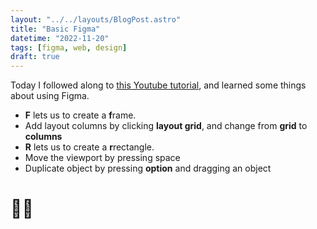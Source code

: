 ```yaml
---
layout: "../../layouts/BlogPost.astro"
title: "Basic Figma"
datetime: "2022-11-20"
tags: [figma, web, design]
draft: true
---
```


Today I followed along to [this Youtube tutorial](https://www.youtube.com/watch?v=HZuk6Wkx_Eg), and learned some things about using Figma. 
* **F** lets us to create a **f**rame.  
* Add layout columns by clicking **layout grid**, and change from **grid** to **columns**
* **R** lets us to create a **r**rectangle.
* Move the viewport by pressing space
* Duplicate object by pressing **option** and dragging an object

# 🤔💡
